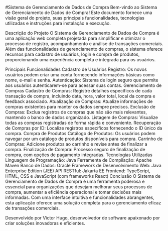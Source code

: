 #Sistema de Gerenciamento de Dados de Compra
Bem-vindo ao Sistema de Gerenciamento de Dados de Compra! Este documento fornece uma visão geral do projeto, suas principais funcionalidades, tecnologias utilizadas e instruções para instalação e execução.

Descrição do Projeto
O Sistema de Gerenciamento de Dados de Compra é uma aplicação web completa projetada para simplificar e otimizar o processo de registro, acompanhamento e análise de transações comerciais. Além das funcionalidades de gerenciamento de compras, o sistema oferece recursos para cadastro de usuários, login e compra de produtos, proporcionando uma experiência completa e integrada para os usuários.

Principais Funcionalidades
Cadastro de Usuários
Registro: Os novos usuários podem criar uma conta fornecendo informações básicas como nome, e-mail e senha.
Autenticação: Sistema de login seguro que permite aos usuários autenticarem-se para acessar suas contas.
Gerenciamento de Compras
Cadastro de Compras: Registre detalhes específicos de cada transação de compra, incluindo data, hora, valor total, local da compra e feedback associado.
Atualização de Compras: Atualize informações de compras existentes para manter os dados sempre precisos.
Exclusão de Compras: Exclua registros de compras que não são mais relevantes, mantendo o banco de dados organizado.
Listagem de Compras: Visualize todas as compras registradas de forma rápida e conveniente.
Recuperação de Compras por ID: Localize registros específicos fornecendo o ID único da compra.
Compra de Produtos
Catálogo de Produtos: Os usuários podem navegar por um catálogo de produtos disponíveis para compra.
Carrinho de Compras: Adicione produtos ao carrinho e revise antes de finalizar a compra.
Finalização de Compra: Processo seguro de finalização de compra, com opções de pagamento integradas.
Tecnologias Utilizadas
Linguagem de Programação: Java
Ferramenta de Compilação: Apache Maven
Banco de Dados: Oracle
Framework de Desenvolvimento Web: Java Enterprise Edition (JEE)
API RESTful: Jakarta EE
Frontend: TypeScript, HTML, CSS e JavaScript (com frameworks React)
Conclusão
O Sistema de Gerenciamento de Dados de Compra é uma ferramenta poderosa e essencial para organizações que desejam melhorar seus processos de compra, aumentar a eficiência operacional e tomar decisões mais informadas. Com uma interface intuitiva e funcionalidades abrangentes, esta aplicação oferece uma solução completa para o gerenciamento eficaz de transações comerciais.

Desenvolvido por Victor Hugo, desenvolvedor de software apaixonado por criar soluções inovadoras e eficientes.
